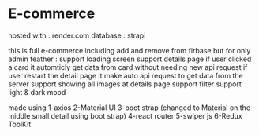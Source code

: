 # E-commerce
hosted with : render.com
database : strapi

this is full e-commerce including add and remove from firbase but for only admin
feather : 
support loading screen 
support details page 
if user clicked a card it automticly get data from card without needing new api request
if user restart the detail page it make auto api request to get data from the server
support showing all images at details page
support filter 
support light & dark mood 

made using 
1-axios
2-Material UI
3-boot strap (changed to Material on the middle small detail using boot strap)
4-react router
5-swiper js
6-Redux ToolKit

